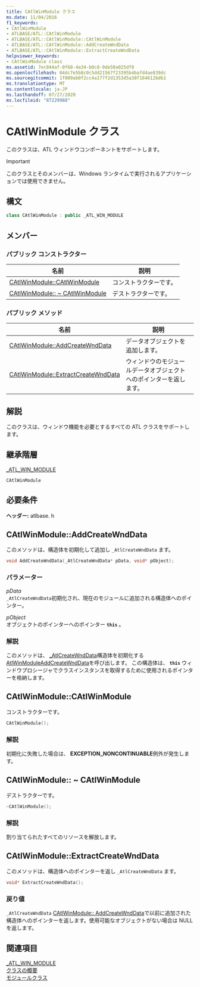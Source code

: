 ```yaml
---
title: CAtlWinModule クラス
ms.date: 11/04/2016
f1_keywords:
- CAtlWinModule
- ATLBASE/ATL::CAtlWinModule
- ATLBASE/ATL::CAtlWinModule::CAtlWinModule
- ATLBASE/ATL::CAtlWinModule::AddCreateWndData
- ATLBASE/ATL::CAtlWinModule::ExtractCreateWndData
helpviewer_keywords:
- CAtlWinModule class
ms.assetid: 7ec844af-0f68-4a34-b0c8-9de50a025df0
ms.openlocfilehash: 04dc7e5b8c0c5dd21567f23395b4bafd4ae839dc
ms.sourcegitcommit: 1f009ab0f2cc4a177f2d1353d5a38f164612bdb1
ms.translationtype: MT
ms.contentlocale: ja-JP
ms.lasthandoff: 07/27/2020
ms.locfileid: "87229988"
---
```

# <a name="catlwinmodule-class"></a>CAtlWinModule クラス

このクラスは、ATL ウィンドウコンポーネントをサポートします。

> [!IMPORTANT]
> このクラスとそのメンバーは、Windows ランタイムで実行されるアプリケーションでは使用できません。

## <a name="syntax"></a>構文

```cpp
class CAtlWinModule : public _ATL_WIN_MODULE
```

## <a name="members"></a>メンバー

### <a name="public-constructors"></a>パブリック コンストラクター

|名前|説明|
|----------|-----------------|
|[CAtlWinModule::CAtlWinModule](#catlwinmodule)|コンストラクターです。|
|[CAtlWinModule:: ~ CAtlWinModule](#dtor)|デストラクターです。|

### <a name="public-methods"></a>パブリック メソッド

|名前|説明|
|----------|-----------------|
|[CAtlWinModule::AddCreateWndData](#addcreatewnddata)|データオブジェクトを追加します。|
|[CAtlWinModule::ExtractCreateWndData](#extractcreatewnddata)|ウィンドウのモジュールデータオブジェクトへのポインターを返します。|

## <a name="remarks"></a>解説

このクラスは、ウィンドウ機能を必要とするすべての ATL クラスをサポートします。

## <a name="inheritance-hierarchy"></a>継承階層

[_ATL_WIN_MODULE](atl-typedefs.md#_atl_win_module)

`CAtlWinModule`

## <a name="requirements"></a>必要条件

**ヘッダー:** atlbase. h

## <a name="catlwinmoduleaddcreatewnddata"></a><a name="addcreatewnddata"></a>CAtlWinModule::AddCreateWndData

このメソッドは、構造体を初期化して追加し `_AtlCreateWndData` ます。

```cpp
void AddCreateWndData(_AtlCreateWndData* pData, void* pObject);
```

### <a name="parameters"></a>パラメーター

*pData*<br/>
`_AtlCreateWndData`初期化され、現在のモジュールに追加される構造体へのポインター。

*pObject*<br/>
オブジェクトのポインターへのポインター **`this`** 。

### <a name="remarks"></a>解説

このメソッドは、 [_AtlCreateWndData](../../atl/reference/atlcreatewnddata-structure.md)構造体を初期化する[AtlWinModuleAddCreateWndData](winmodule-global-functions.md#atlwinmoduleaddcreatewnddata)を呼び出します。 この構造体は、 **`this`** ウィンドウプロシージャでクラスインスタンスを取得するために使用されるポインターを格納します。

## <a name="catlwinmodulecatlwinmodule"></a><a name="catlwinmodule"></a>CAtlWinModule::CAtlWinModule

コンストラクターです。

```cpp
CAtlWinModule();
```

### <a name="remarks"></a>解説

初期化に失敗した場合は、 **EXCEPTION_NONCONTINUABLE**例外が発生します。

## <a name="catlwinmodulecatlwinmodule"></a><a name="dtor"></a>CAtlWinModule:: ~ CAtlWinModule

デストラクターです。

```cpp
~CAtlWinModule();
```

### <a name="remarks"></a>解説

割り当てられたすべてのリソースを解放します。

## <a name="catlwinmoduleextractcreatewnddata"></a><a name="extractcreatewnddata"></a>CAtlWinModule::ExtractCreateWndData

このメソッドは、構造体へのポインターを返し `_AtlCreateWndData` ます。

```cpp
void* ExtractCreateWndData();
```

### <a name="return-value"></a>戻り値

`_AtlCreateWndData` [CAtlWinModule:: AddCreateWndData](#addcreatewnddata)で以前に追加された構造体へのポインターを返します。使用可能なオブジェクトがない場合は NULL を返します。

## <a name="see-also"></a>関連項目

[_ATL_WIN_MODULE](atl-typedefs.md#_atl_win_module)<br/>
[クラスの概要](../../atl/atl-class-overview.md)<br/>
[モジュールクラス](../../atl/atl-module-classes.md)
